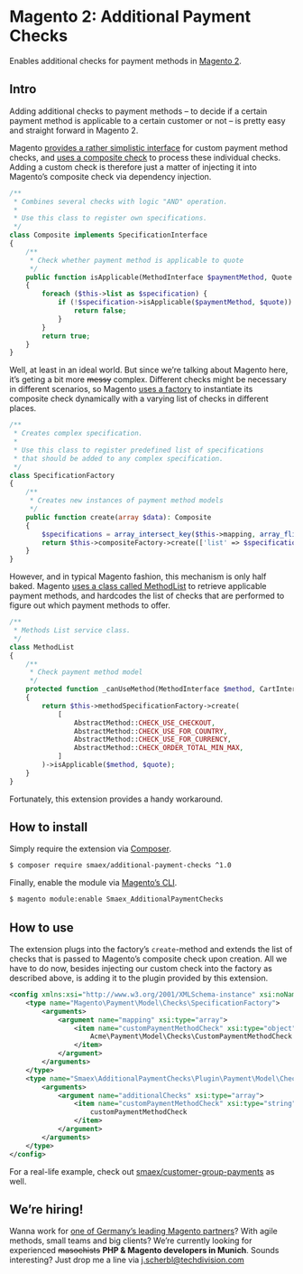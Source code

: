 # Magento 2: Additional Payment Checks

Enables additional checks for payment methods in [Magento 2][1].

## Intro

Adding additional checks to payment methods – to decide if a certain payment method is applicable to a certain customer or not – is pretty easy and straight forward in Magento 2.

Magento [provides a rather simplistic interface][2] for custom payment method checks, and [uses a composite check][3] to process these individual checks. Adding a custom check is therefore just a matter of injecting it into Magento’s composite check via dependency injection.

```php
/**
 * Combines several checks with logic "AND" operation.
 *
 * Use this class to register own specifications.
 */
class Composite implements SpecificationInterface
{
    /**
     * Check whether payment method is applicable to quote
     */
    public function isApplicable(MethodInterface $paymentMethod, Quote $quote): bool
    {
        foreach ($this->list as $specification) {
            if (!$specification->isApplicable($paymentMethod, $quote)) {
                return false;
            }
        }
        return true;
    }
}
```

Well, at least in an ideal world. But since we’re talking about Magento here, it’s geting a bit more ~~messy~~ complex. Different checks might be necessary in different scenarios, so Magento [uses a factory][4] to instantiate its composite check dynamically with a varying list of checks in different places.

```php
/**
 * Creates complex specification.
 *
 * Use this class to register predefined list of specifications
 * that should be added to any complex specification.
 */
class SpecificationFactory
{
    /**
     * Creates new instances of payment method models
     */
    public function create(array $data): Composite
    {
        $specifications = array_intersect_key($this->mapping, array_flip((array)$data));
        return $this->compositeFactory->create(['list' => $specifications]);
    }
}
```

However, and in typical Magento fashion, this mechanism is only half baked. Magento [uses a class called MethodList][5] to retrieve applicable payment methods, and hardcodes the list of checks that are performed to figure out which payment methods to offer.

```php
/**
 * Methods List service class.
 */
class MethodList
{
    /**
     * Check payment method model
     */
    protected function _canUseMethod(MethodInterface $method, CartInterface $quote): bool
    {
        return $this->methodSpecificationFactory->create(
            [
                AbstractMethod::CHECK_USE_CHECKOUT,
                AbstractMethod::CHECK_USE_FOR_COUNTRY,
                AbstractMethod::CHECK_USE_FOR_CURRENCY,
                AbstractMethod::CHECK_ORDER_TOTAL_MIN_MAX,
            ]
        )->isApplicable($method, $quote);
    }
}
```

Fortunately, this extension provides a handy workaround.

## How to install

Simply require the extension via [Composer][6].

```sh
$ composer require smaex/additional-payment-checks ^1.0
```

Finally, enable the module via [Magento’s CLI][7].

```sh
$ magento module:enable Smaex_AdditionalPaymentChecks
```

## How to use

The extension plugs into the factory’s `create`-method and extends the list of checks that is passed to Magento’s composite check upon creation. All we have to do now, besides injecting our custom check into the factory as described above, is adding it to the plugin provided by this extension.

```xml
<config xmlns:xsi="http://www.w3.org/2001/XMLSchema-instance" xsi:noNamespaceSchemaLocation="urn:magento:framework:ObjectManager/etc/config.xsd">
    <type name="Magento\Payment\Model\Checks\SpecificationFactory">
        <arguments>
            <argument name="mapping" xsi:type="array">
                <item name="customPaymentMethodCheck" xsi:type="object">
                    Acme\Payment\Model\Checks\CustomPaymentMethodCheck
                </item>
            </argument>
        </arguments>
    </type>
    <type name="Smaex\AdditionalPaymentChecks\Plugin\Payment\Model\Checks\SpecificationFactory\AdditionalChecks">
        <arguments>
            <argument name="additionalChecks" xsi:type="array">
                <item name="customPaymentMethodCheck" xsi:type="string">
                    customPaymentMethodCheck
                </item>
            </argument>
        </arguments>
    </type>
</config>
```

For a real-life example, check out [smaex/customer-group-payments][8] as well.

## We’re hiring!

Wanna work for [one of Germany’s leading Magento partners][9]? With agile methods, small teams and big clients? We’re currently looking for experienced ~~masochists~~ **PHP & Magento developers in Munich**. Sounds interesting? Just drop me a line via j.scherbl@techdivision.com

[1]: https://github.com/magento/magento2
[2]: https://github.com/magento/magento2/blob/2.2/app/code/Magento/Payment/Model/Checks/SpecificationInterface.php
[3]: https://github.com/magento/magento2/blob/2.2/app/code/Magento/Payment/Model/Checks/Composite.php
[4]: https://github.com/magento/magento2/blob/2.2/app/code/Magento/Payment/Model/Checks/SpecificationFactory.php
[5]: https://github.com/magento/magento2/blob/2.2/app/code/Magento/Payment/Model/MethodList.php
[6]: https://getcomposer.org
[7]: https://devdocs.magento.com/guides/v2.2/install-gde/install/cli/install-cli-subcommands-enable.html
[8]: https://github.com/smaex/customer-group-payments
[9]: https://www.techdivision.com/karriere/offene-stellen/magento-developer-m-w.html
